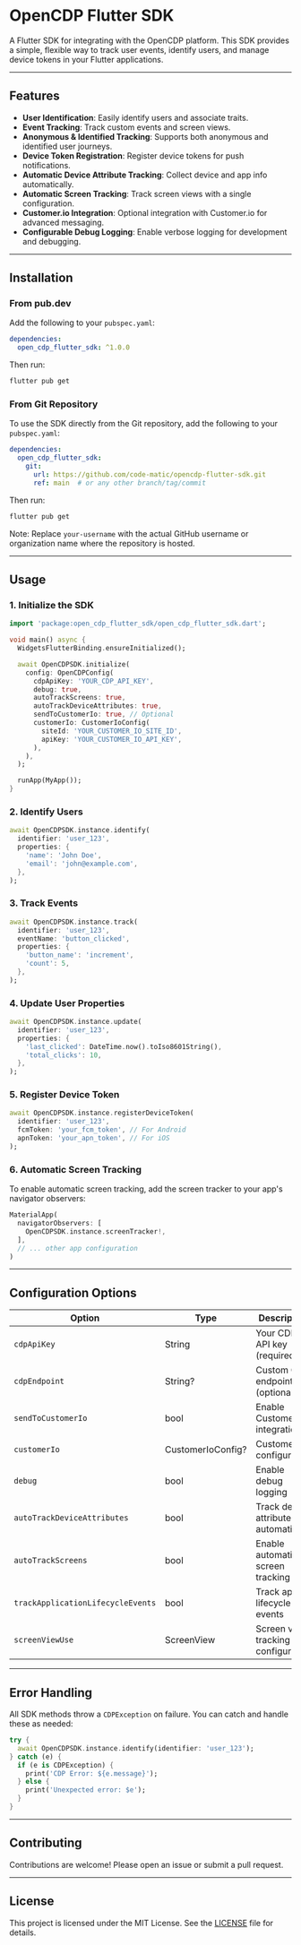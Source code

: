 <!--
This README describes the package. If you publish this package to pub.dev,
this README's contents appear on the landing page for your package.

For information about how to write a good package README, see the guide for
[writing package pages](https://dart.dev/tools/pub/writing-package-pages).

For general information about developing packages, see the Dart guide for
[creating packages](https://dart.dev/guides/libraries/create-packages)
and the Flutter guide for
[developing packages and plugins](https://flutter.dev/to/develop-packages).
-->

# OpenCDP Flutter SDK

A Flutter SDK for integrating with the OpenCDP platform. This SDK provides a simple, flexible way to track user events, identify users, and manage device tokens in your Flutter applications.

---

## Features

- **User Identification**: Easily identify users and associate traits.
- **Event Tracking**: Track custom events and screen views.
- **Anonymous & Identified Tracking**: Supports both anonymous and identified user journeys.
- **Device Token Registration**: Register device tokens for push notifications.
- **Automatic Device Attribute Tracking**: Collect device and app info automatically.
- **Automatic Screen Tracking**: Track screen views with a single configuration.
- **Customer.io Integration**: Optional integration with Customer.io for advanced messaging.
- **Configurable Debug Logging**: Enable verbose logging for development and debugging.

---

## Installation

### From pub.dev

Add the following to your `pubspec.yaml`:

```yaml
dependencies:
  open_cdp_flutter_sdk: ^1.0.0
```

Then run:

```sh
flutter pub get
```

### From Git Repository

To use the SDK directly from the Git repository, add the following to your `pubspec.yaml`:

```yaml
dependencies:
  open_cdp_flutter_sdk:
    git:
      url: https://github.com/code-matic/opencdp-flutter-sdk.git
      ref: main  # or any other branch/tag/commit
```

Then run:

```sh
flutter pub get
```

Note: Replace `your-username` with the actual GitHub username or organization name where the repository is hosted.

---

## Usage

### 1. Initialize the SDK

```dart
import 'package:open_cdp_flutter_sdk/open_cdp_flutter_sdk.dart';

void main() async {
  WidgetsFlutterBinding.ensureInitialized();

  await OpenCDPSDK.initialize(
    config: OpenCDPConfig(
      cdpApiKey: 'YOUR_CDP_API_KEY',
      debug: true,
      autoTrackScreens: true,
      autoTrackDeviceAttributes: true,
      sendToCustomerIo: true, // Optional
      customerIo: CustomerIoConfig(
        siteId: 'YOUR_CUSTOMER_IO_SITE_ID',
        apiKey: 'YOUR_CUSTOMER_IO_API_KEY',
      ),
    ),
  );

  runApp(MyApp());
}
```

### 2. Identify Users

```dart
await OpenCDPSDK.instance.identify(
  identifier: 'user_123',
  properties: {
    'name': 'John Doe',
    'email': 'john@example.com',
  },
);
```

### 3. Track Events

```dart
await OpenCDPSDK.instance.track(
  identifier: 'user_123',
  eventName: 'button_clicked',
  properties: {
    'button_name': 'increment',
    'count': 5,
  },
);
```

### 4. Update User Properties

```dart
await OpenCDPSDK.instance.update(
  identifier: 'user_123',
  properties: {
    'last_clicked': DateTime.now().toIso8601String(),
    'total_clicks': 10,
  },
);
```

### 5. Register Device Token

```dart
await OpenCDPSDK.instance.registerDeviceToken(
  identifier: 'user_123',
  fcmToken: 'your_fcm_token', // For Android
  apnToken: 'your_apn_token', // For iOS
);
```

### 6. Automatic Screen Tracking

To enable automatic screen tracking, add the screen tracker to your app's navigator observers:

```dart
MaterialApp(
  navigatorObservers: [
    OpenCDPSDK.instance.screenTracker!,
  ],
  // ... other app configuration
)
```

---

## Configuration Options

| Option                          | Type      | Description                                      | Default      |
|----------------------------------|-----------|--------------------------------------------------|--------------|
| `cdpApiKey`                     | String    | Your CDP API key (required)                      | –            |
| `cdpEndpoint`                   | String?   | Custom CDP endpoint (optional)                   | –            |
| `sendToCustomerIo`              | bool      | Enable Customer.io integration                   | false        |
| `customerIo`                    | CustomerIoConfig? | Customer.io configuration                  | –            |
| `debug`                         | bool      | Enable debug logging                             | false        |
| `autoTrackDeviceAttributes`      | bool      | Track device attributes automatically            | true         |
| `autoTrackScreens`              | bool      | Enable automatic screen tracking                 | false        |
| `trackApplicationLifecycleEvents`| bool      | Track app lifecycle events                       | true         |
| `screenViewUse`                 | ScreenView| Screen view tracking configuration               | ScreenView.all|

---

## Error Handling

All SDK methods throw a `CDPException` on failure. You can catch and handle these as needed:

```dart
try {
  await OpenCDPSDK.instance.identify(identifier: 'user_123');
} catch (e) {
  if (e is CDPException) {
    print('CDP Error: ${e.message}');
  } else {
    print('Unexpected error: $e');
  }
}
```

---

## Contributing

Contributions are welcome! Please open an issue or submit a pull request.

---

## License

This project is licensed under the MIT License. See the [LICENSE](LICENSE) file for details.
